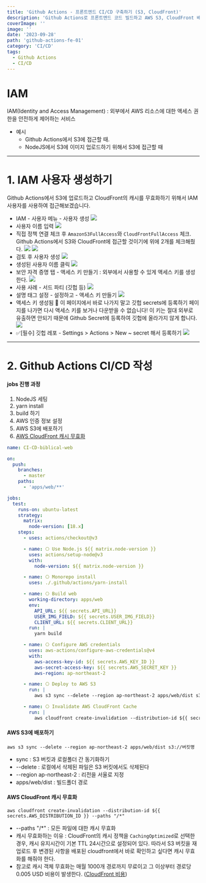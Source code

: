 ```yaml
---
title: 'Github Actions - 프론트엔드 CI/CD 구축하기 (S3, CloudFront)'
description: 'Github Actions로 프론트엔드 코드 빌드하고 AWS S3, CloudFront 배포 자동화하기'
coverImage: ''
image: ''
date: '2023-09-28'
path: 'github-actions-fe-01'
category: 'CI/CD'
tags:
  - Github Actions
  - CI/CD
---
```


# IAM

IAM(Identity and Access Management)
: 외부에서 AWS 리소스에 대한 액세스 권한을 안전하게 제어하는 서비스

- 예시
  - Github Actions에서 S3에 접근할 때.
  - NodeJS에서 S3에 이미지 업로드하기 위해서 S3에 접근할 때

---

# 1. IAM 사용자 생성하기

Github Actions에서 S3에 업로드하고 CloudFront의 캐시를 무효화하기 위해서 IAM 사용자를 사용하여 접근해보겠습니다.

- IAM - 사용자 메뉴 - 사용자 생성
  ![](https://velog.velcdn.com/images/xmun74/post/af81dce3-b0ba-4ff2-978e-cd90feebb2de/image.png)
- 사용자 이름 입력
  ![](https://velog.velcdn.com/images/xmun74/post/3bce27ab-0ad6-4784-90bb-580d58ff895b/image.png)
- 직접 정책 연결 체크 후
  `AmazonS3FullAccess`와 `CloudFrontFullAccess` 체크.
  Github Actions에서 S3와 CloudFront에 접근할 것이기에 위에 2개를 체크해줬다.
  ![](https://velog.velcdn.com/images/xmun74/post/a5748d37-d2d8-4374-aaba-8a8b10a0bf21/image.png)
  ![](https://velog.velcdn.com/images/xmun74/post/948ecdfd-49dc-4905-9a2d-9525edc5d41e/image.png)
- 검토 후 사용자 생성
  ![](https://velog.velcdn.com/images/xmun74/post/62162fb4-96b0-49fd-999c-d7d2342b9cf5/image.png)
- 생성된 사용자 이름 클릭
  ![](https://velog.velcdn.com/images/xmun74/post/a322554a-2a01-4be6-935b-3ebbee72a87c/image.png)
- 보안 자격 증명 탭 - 액세스 키 만들기
  : 외부에서 사용할 수 있게 액세스 키를 생성한다.
  ![](https://velog.velcdn.com/images/xmun74/post/71f79d3d-c8d2-4e4b-8ab7-20a30f36f060/image.png)
- 사용 사례 - 서드 파티 (깃헙 등)
  ![](https://velog.velcdn.com/images/xmun74/post/65c2955f-aa20-4a12-96b8-2e4ea98a4b8d/image.png)
- 설명 태그 설정 - 설정하고 - 액세스 키 만들기
  ![](https://velog.velcdn.com/images/xmun74/post/40ebafd2-3611-418f-aa58-6326643e4fcf/image.png)
- 액세스 키 생성됨
  🚨 이 페이지에서 바로 나가지 말고 깃헙 secrets에 등록하기
  페이지를 나가면 다시 액세스 키를 보거나 다운받을 수 없습니다!
  이 키는 절대 외부로 유출하면 안되기 때문에 Github Secret에 등록하여 깃헙에 올라가지 않게 합니다.
  ![](https://velog.velcdn.com/images/xmun74/post/456d57cd-92aa-4f84-9165-8dd045e13aa1/image.png)
- ✅[필수] 깃헙 레포 - Settings > Actions > New ~ secret 해서 등록하기
  ![](https://velog.velcdn.com/images/xmun74/post/f767e337-a5ab-4469-b491-b7318aa063a3/image.png)

---

# 2. Github Actions CI/CD 작성

#### jobs 진행 과정

1. NodeJS 세팅
2. yarn install
3. build 하기
4. AWS 인증 정보 설정
5. AWS S3에 배포하기
6. [AWS CloudFront 캐시 무효화](https://docs.aws.amazon.com/ko_kr/AmazonCloudFront/latest/DeveloperGuide/Invalidation.html)

```yml
name: CI-CD-biblical-web

on:
  push:
    branches:
      - master
    paths:
      - 'apps/web/**'

jobs:
  test:
    runs-on: ubuntu-latest
    strategy:
      matrix:
        node-version: [18.x]
    steps:
      - uses: actions/checkout@v3

      - name: ⎔ Use Node.js ${{ matrix.node-version }}
        uses: actions/setup-node@v3
        with:
          node-version: ${{ matrix.node-version }}

      - name: ⎔ Monorepo install
        uses: ./.github/actions/yarn-install

      - name: ⎔ Build web
        working-directory: apps/web
        env:
          API_URL: ${{ secrets.API_URL}}
          USER_IMG_FIELD: ${{ secrets.USER_IMG_FIELD}}
          CLIENT_URL: ${{ secrets.CLIENT_URL}}
        run: |
          yarn build

      - name: ⎔ Configure AWS credentials
        uses: aws-actions/configure-aws-credentials@v4
        with:
          aws-access-key-id: ${{ secrets.AWS_KEY_ID }}
          aws-secret-access-key: ${{ secrets.AWS_SECRET_KEY }}
          aws-region: ap-northeast-2

      - name: ⎔ Deploy to AWS S3
        run: |
          aws s3 sync --delete --region ap-northeast-2 apps/web/dist s3://S3버킷명

      - name: ⎔ Invalidate AWS CloudFront Cache
        run: |
          aws cloudfront create-invalidation --distribution-id ${{ secrets.AWS_DISTRIBUTION_ID }} --paths "/*"
```

#### AWS S3에 배포하기

`aws s3 sync --delete --region ap-northeast-2 apps/web/dist s3://버킷명`

- sync : S3 버킷과 로컬폴더 간 동기화하기
- --delete : 로컬에서 삭제된 파일은 S3 버킷에서도 삭제된다
- --region ap-northeast-2 : 리전을 서울로 지정
- apps/web/dist : 빌드폴더 경로
  <br />

#### AWS CloudFront 캐시 무효화

`aws cloudfront create-invalidation --distribution-id ${{ secrets.AWS_DISTRIBUTION_ID }} --paths "/*"`

- --paths "/\*" : 모든 파일에 대한 캐시 무효화
- 캐시 무효화하는 이유
  : CloudFront의 캐시 정책을 `CachingOptimized`로 선택한 경우,
  캐시 유지시간이 기본 TTL 24시간으로 설정되어 있다. 따라서 S3 버킷을 재업로드 후 변경된 사항을 배포된 cloudfront에서 바로 확인하고 싶다면 캐시 무효화를 해줘야 한다.
- 참고로 캐시 객체 무효화는 매월 1000개 경로까지 무료이고 그 이상부터 경로당 0.005 USD 비용이 발생한다. ([CloudFront 비용](https://aws.amazon.com/ko/cloudfront/pricing/))

<br /><br /><br /><br /><br />
